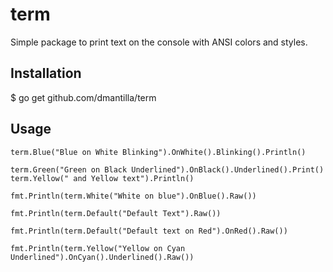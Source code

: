 # term

Simple package to print text on the console with ANSI colors and styles.

## Installation

$ go get github.com/dmantilla/term

## Usage

	term.Blue("Blue on White Blinking").OnWhite().Blinking().Println()
	
	term.Green("Green on Black Underlined").OnBlack().Underlined().Print()
	term.Yellow(" and Yellow text").Println()
	
	fmt.Println(term.White("White on blue").OnBlue().Raw())
	
	fmt.Println(term.Default("Default Text").Raw())
	
	fmt.Println(term.Default("Default text on Red").OnRed().Raw())
	
	fmt.Println(term.Yellow("Yellow on Cyan Underlined").OnCyan().Underlined().Raw())
	
